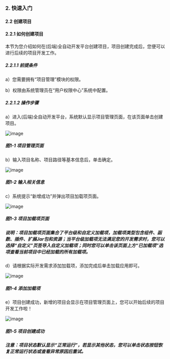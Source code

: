### 2. 快速入门

#### 2.2 创建项目

#### 2.2.1 如何创建项目

本节为您介绍如何在(后端)全自动开发平台创建项目，项目创建完成后，您便可以进行后续的项目开发工作。

##### 2.2.1.1 前提条件

a）您需要拥有“项目管理”模块的权限。

b）权限由系统管理员在“用户权限中心”系统中配置。

##### 2.2.1.2 操作步骤

a）进入(后端)全自动开发平台，系统默认显示项目管理页面，在该页面单击创建项目。

![image](https://user-images.githubusercontent.com/79617492/194819012-4a114f76-2f15-42d3-95b2-87e517a7e885.png)

##### 图1-1 项目管理页面

b）输入项目名称、项目路径等基本信息后，单击确定。

![image](https://user-images.githubusercontent.com/79617492/194819023-f316fe98-0cfd-4ecb-b3a8-1ba4ba97a308.png)

##### 图1-2 输入相关信息

c）系统提示“新增成功”并弹出项目加载项页面。

![image](https://user-images.githubusercontent.com/79617492/194819029-cb93696e-b331-4fc7-8b6d-dfbaf8f8ff7f.png)

##### 图1-3 项目加载项页面

##### 说明：项目加载项页面集合了平台级和自定义加载项，加载项类型包含组件、函数、插件、扩展Jar包和资源；当平台级加载项无法满足您的开发需求时，您可以选择“自定义”页签导入自定义加载项；同时您可以单击该页面上方“已加载项”选项查看当前项目中已经加载的所有加载项。

d）请根据实际开发需求添加加载项，添加完成后单击加载应用即可。

![image](https://user-images.githubusercontent.com/79617492/194819045-0fa6525c-a0b6-428d-a321-38e6d1396d70.png)

##### 图1-4 添加加载项

e）项目创建成功，新增的项目会显示在项目管理页面上，您可以开始后续的项目开发工作啦！

![image](https://user-images.githubusercontent.com/79617492/194819053-1beb2708-2fec-4d34-9283-51c3bf0c8084.png)

##### 图1-5 项目创建成功

##### 注意：项目状态默认显示“正常运行”，若显示其他状态，您可以单击状态按钮恢复正常运行状态或查看异常原因后重试。
